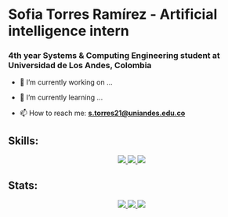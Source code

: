 # Sofia Torres Ramírez - Artificial intelligence intern
### 4th year Systems & Computing Engineering student at Universidad de Los Andes, Colombia

- 🔭 I’m currently working on ...
- 🌱 I’m currently learning ...

- 📫 How to reach me: **s.torres21@uniandes.edu.co**

## Skills:

<p align="center">
  <a href="https://skillicons.dev">
    <img src="https://skillicons.dev/icons?i=py,pytorch,sklearn,tensorflow,java,ts,js,latex,html,css,gcp&perline=14" />
    <img src="https://skillicons.dev/icons?i=postgres,mongodb,mysql,nestjs,nodejs,postman,cypress,django,react,angular&perline=16" />
    <img src="https://skillicons.dev/icons?i=vscode,notion,azure,github&perline=14" />
  </a>
</p>

## Stats:

<div align="center">
  <a href="https://github-readme-stats.vercel.app">
    <img src="https://github-readme-stats.vercel.app/api?username=storres21&show_icons=true&hide_border=true&rank_icon=github"/>
  </a>
  <a href="https://github-readme-stats.vercel.app">
    <img src="https://github-readme-stats.vercel.app/api/top-langs/?username=storres21&layout=donut&size_weight=0.5&count_weight=0.5&hide_border=true"/>
  </a>
  <a href="https://git.io/streak-stats">
    <img src="https://streak-stats.demolab.com?user=storres21&theme=transparent&hide_border=true"/>
  </a>
</div>
